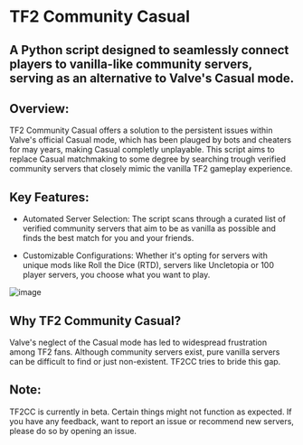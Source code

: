 # TF2 Community Casual
## A Python script designed to seamlessly connect players to vanilla-like community servers, serving as an alternative to Valve's Casual mode.
## Overview:
TF2 Community Casual offers a solution to the persistent issues within Valve's official Casual mode, which has been plauged by bots and cheaters for may years, making Casual completly unplayable. This script aims to replace Casual matchmaking to some degree by searching trough verified community servers that closely mimic the vanilla TF2 gameplay experience.

## Key Features:
- Automated Server Selection: The script scans through a curated list of verified community servers that aim to be as vanilla as possible and finds the best match for you and your friends.

- Customizable Configurations: Whether it's opting for servers with unique mods like Roll the Dice (RTD), servers like Uncletopia or 100 player servers, you choose what you want to play.

![image](https://github.com/krunkske/TF2CC/assets/123201489/ccd25655-ca6c-44ba-8d5b-1d131135bc4b)

## Why TF2 Community Casual?
Valve's neglect of the Casual mode has led to widespread frustration among TF2 fans. Although community servers exist, pure vanilla servers can be difficult to find or just non-existent. TF2CC tries to bride this gap.


## Note:
TF2CC is currently in beta. Certain things might not function as expected. If you have any feedback, want to report an issue or recommend new servers, please do so by opening an issue.

